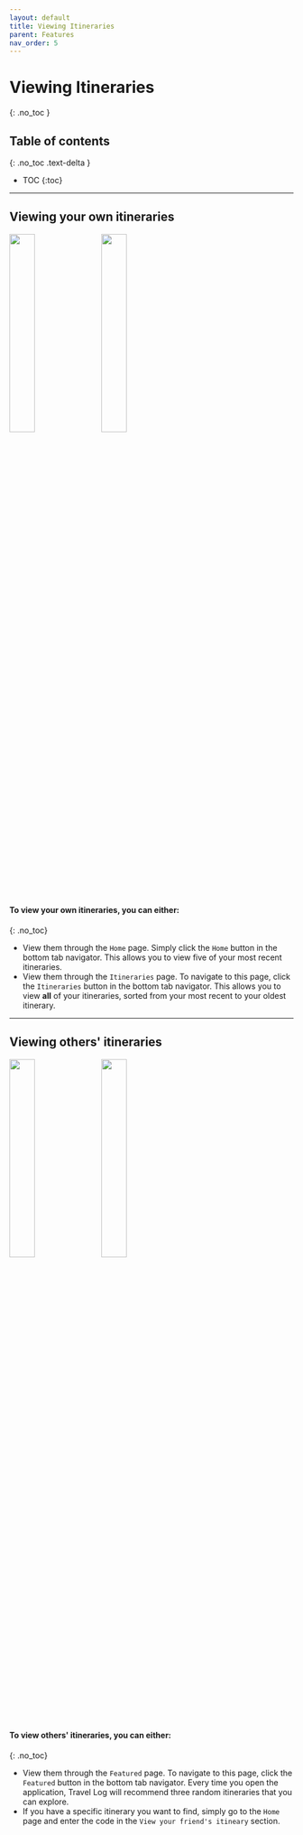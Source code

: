 ```yaml
---
layout: default
title: Viewing Itineraries
parent: Features
nav_order: 5
---
```

# Viewing Itineraries
{: .no_toc }

## Table of contents
{: .no_toc .text-delta }

- TOC
{:toc}

<hr>

## Viewing your own itineraries

<img src="../images/features/home-page.gif" width="30%"> &nbsp;
<img src="../images/features/main-itinerary.gif" width="30%">

#### To view your own itineraries, you can either:
{: .no_toc}

- View them through the `Home` page. Simply click the `Home` button in the bottom tab navigator.
This allows you to view five of your most recent itineraries.
- View them through the `Itineraries` page. To navigate to this page, click the `Itineraries` button in the bottom tab navigator. This allows you to view **all** of your itineraries, sorted from your most recent to your oldest itinerary.

<hr>

## Viewing others' itineraries

<img src="../images/features/featured-page.gif" width="30%"> &nbsp;
<img src="../images/features/home-page.gif" width="30%"> 

#### To view others' itineraries, you can either:
{: .no_toc}

- View them through the `Featured` page. To navigate to this page, click the `Featured` button in the bottom tab navigator. Every time you open the application, Travel Log will recommend three random itineraries that you can explore.
- If you have a specific itinerary you want to find, simply go to the `Home` page and enter the code in the `View your friend's itineary` section.
